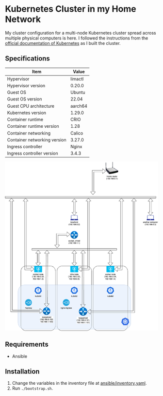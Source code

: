 # Kubernetes Cluster in my Home Network

My cluster configuration for a multi-node Kubernetes cluster spread across multiple physical computers is here.
I followed the instructions from the [official documentation of Kubernetes](https://kubernetes.io/docs/setup/production-environment/) as I built the cluster.

## Specifications

| Item                         | Value   |
| ---------------------------- | ------- |
| Hypervisor                   | limactl |
| Hypervisor version           | 0.20.0  |
| Guest OS                     | Ubuntu  |
| Guest OS version             | 22.04   |
| Guest CPU architecture       | aarch64 |
| Kubernetes version           | 1.29.0  |
| Container runtime            | CRIO    |
| Container runtime version    | 1.28    |
| Container networking         | Calico  |
| Container networking version | 3.27.0  |
| Ingress controller           | Nginx   |
| Ingress controller version   | 3.4.3   |

![Network diagram](./docs/k8s-homenet-overview.png)

## Requirements

- Ansible

## Installation

1. Change the variables in the inventory file at [ansible/inventory.yaml](./ansible/inventory.yaml).
2. Run `./bootstrap.sh`.
